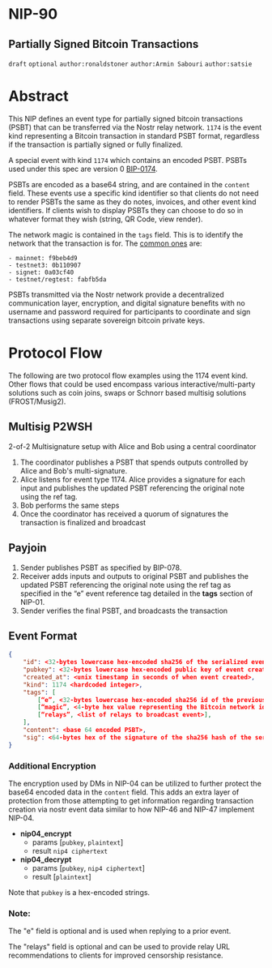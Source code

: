NIP-90
======

Partially Signed Bitcoin Transactions
--------------------------------------------
`draft` `optional` `author:ronaldstoner` `author:Armin Sabouri` `author:satsie` 

# Abstract

This NIP defines an event type for partially signed bitcoin transactions (PSBT) that can be transferred via the Nostr relay network. `1174` is the event kind representing a Bitcoin transaction in standard PSBT format, regardless if the transaction is partially signed or fully finalized.

A special event with kind `1174` which contains an encoded PSBT. PSBTs used under this spec are version 0 [BIP-0174](https://github.com/bitcoin/bips/blob/master/bip-0174.mediawiki).

PSBTs are encoded as a base64 string, and are contained in the `content` field. These events use a specific kind identifier so that clients do not need to render PSBTs the same as they do notes, invoices, and other event kind identifiers. If clients wish to display PSBTs they can choose to do so in whatever format they wish (string, QR Code, view render).

The network magic is contained in the `tags` field. This is to identify the network that the transaction is for. The [common ones](https://en.bitcoin.it/wiki/Protocol_documentation#Message_structure) are:
```
- mainnet: f9beb4d9
- testnet3: 0b110907
- signet: 0a03cf40
- testnet/regtest: fabfb5da
``` 

PSBTs transmitted via the Nostr network provide a decentralized communication layer, encryption, and digital signature benefits with no username and password required for participants to coordinate and sign transactions using separate sovereign bitcoin private keys.

# Protocol Flow
The following are two protocol flow examples using the 1174 event kind. Other flows that could be used encompass various interactive/multi-party solutions such as coin joins, swaps or Schnorr based multisig solutions (FROST/Musig2).

## Multisig P2WSH
2-of-2 Multisignature setup with Alice and Bob using a central coordinator

1.  The coordinator publishes a PSBT that spends outputs controlled by Alice and Bob's multi-signature.
2.  Alice listens for event type 1174. Alice provides a signature for each input and publishes the updated PSBT referencing the original note using the ref tag.
3.  Bob performs the same steps
4.  Once the coordinator has received a quorum of signatures the transaction is finalized and broadcast 

## Payjoin

1. Sender publishes PSBT as specified by BIP-078.
2. Receiver adds inputs and outputs to original PSBT and publishes the updated PSBT referencing the original note using the ref tag as specified in the “e” event reference tag detailed in the **tags** section of NIP-01.
3. Sender verifies the final PSBT, and broadcasts the transaction

## Event Format
```json
{
	"id": <32-bytes lowercase hex-encoded sha256 of the serialized event data>,
	"pubkey": <32-bytes lowercase hex-encoded public key of event creator>,
	"created_at": <unix timestamp in seconds of when event created>,
	"kind": 1174 <hardcoded integer>,
	"tags": [
		[“e”, <32-bytes lowercase hex-encoded sha256 id of the previous serialized event data> ], 
		[“magic”, <4-byte hex value representing the Bitcoin network identifier>],
		[“relays”, <list of relays to broadcast event>],
	],
	"content": <base 64 encoded PSBT>,
	"sig": <64-bytes hex of the signature of the sha256 hash of the serialized event data, which is the same as the "id" field>
}
```

### Additional Encryption
The encryption used by DMs in NIP-04 can be utilized to further protect the base64 encoded data in the `content` field. This adds an extra layer of protection from those attempting to get information regarding transaction creation via nostr event data similar to how NIP-46 and NIP-47 implement NIP-04. 

- **nip04_encrypt**
  - params [`pubkey`, `plaintext`]
  - result `nip4 ciphertext`
- **nip04_decrypt**
  - params [`pubkey`, `nip4 ciphertext`]
  - result [`plaintext`]

Note that `pubkey` is a hex-encoded strings.

### Note:
The "e" field is optional and is used when replying to a prior event.  
  
The "relays" field is optional and can be used to provide relay URL recommendations to clients for improved censorship resistance.

